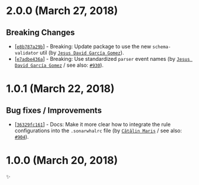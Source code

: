 # 2.0.0 (March 27, 2018)

## Breaking Changes

* [[`e8b787a29b`](https://github.com/sonarwhal/sonarwhal/commit/e8b787a29bcaee877f6a76adad1e8d28d55b2fba)] - Breaking: Update package to use the new `schema-validator` util (by [`Jesus David García Gomez`](https://github.com/sarvaje)).
* [[`e7adbe436a`](https://github.com/sonarwhal/sonarwhal/commit/e7adbe436aaf29db4f09639031c7d4c0659225bf)] - Breaking: Use standardized `parser` event names (by [`Jesus David García Gomez`](https://github.com/sarvaje) / see also: [`#930`](https://github.com/sonarwhal/sonarwhal/issues/930)).


# 1.0.1 (March 22, 2018)

## Bug fixes / Improvements

* [[`36329fc161`](https://github.com/sonarwhal/sonarwhal/commit/36329fc161d90e8cf1b593d6fcde7262f3ceabae)] - Docs: Make it more clear how to integrate the rule configurations into the `.sonarwhalrc` file (by [`Cătălin Mariș`](https://github.com/alrra) / see also: [`#904`](https://github.com/sonarwhal/sonarwhal/issues/904)).


# 1.0.0 (March 20, 2018)

✨
